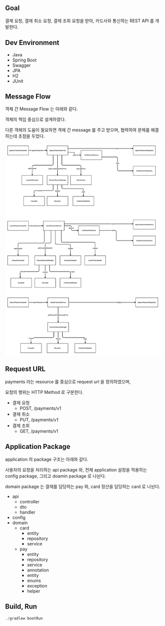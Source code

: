 ## Goal

결제 요청, 결제 취소 요청, 결제 조회 요청을 받아, 카드사와 통신하는 REST API 를 개발한다.

## Dev Environment

- Java
- Spring Boot
- Swagger
- JPA
- H2
- JUnit

## Message Flow

객체 간 Message Flow 는 아래와 같다. 

객체의 책임 중심으로 설계하였다. 

다른 객체의 도움이 필요하면 객체 간 message 를 주고 받으며, 협력하여 문제를 해결하는데 초점을 두었다.

![](./message-flow.png)

## Request URL

payments 라는 resource 를 중심으로 request url 을 정의하였으며, 

요청의 행위는 HTTP Method 로 구분한다.

- 결제 요청
  - POST, /payments/v1
- 결제 취소
  - PUT, /payments/v1
- 결제 조회
  - GET, /payments/v1

## Application Package

application 의 package 구조는 아래와 같다. 

사용자의 요청을 처리하는 api package 와, 전체 application 설정을 적용하는 config package, 그리고 doamin package 로 나뉜다.

domain package 는 결제를 담당하는 pay 와, card 정산을 담당하는 card 로 나뉜다. 

- api
  - controller
  - dto
  - handler
- config
- domain
  - card
    - entity
    - repository
    - service
  - pay
    - entity
    - repository
    - service
    - annotation
    - entity
    - enums
    - exception
    - helper

## Build, Run

```java
./gradlew bootRun
```